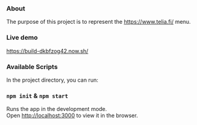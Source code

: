 ### About

The purpose of this project is to represent the https://www.telia.fi/ menu. 

### Live demo

https://build-dkbfzog42.now.sh/


### Available Scripts

In the project directory, you can run:

### `npm init` & `npm start`

Runs the app in the development mode.<br>
Open [http://localhost:3000](http://localhost:3000) to view it in the browser.
